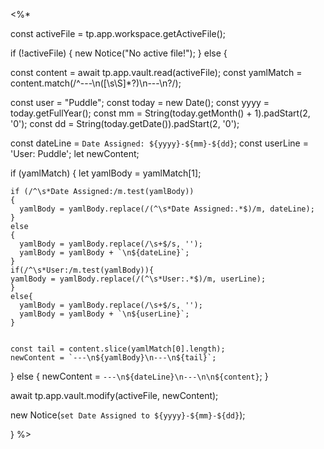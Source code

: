 <%*

const activeFile = tp.app.workspace.getActiveFile();

if (!activeFile) {
    new Notice("No active file!");
} else {

  const content = await tp.app.vault.read(activeFile);
  const yamlMatch = content.match(/^---\n([\s\S]*?)\n---\n?/);

const user = "Puddle";
  const today = new Date();
  const yyyy = today.getFullYear();
  const mm = String(today.getMonth() + 1).padStart(2, '0');
  const dd = String(today.getDate()).padStart(2, '0');

  const dateLine = `Date Assigned: ${yyyy}-${mm}-${dd}`;
	const userLine = 'User: Puddle';
  let newContent;
  
  if (yamlMatch) 
  {
    let yamlBody = yamlMatch[1];

    if (/^\s*Date Assigned:/m.test(yamlBody)) 
    {
      yamlBody = yamlBody.replace(/(^\s*Date Assigned:.*$)/m, dateLine);
    } 
    else 
    {
      yamlBody = yamlBody.replace(/\s+$/s, ''); 
      yamlBody = yamlBody + `\n${dateLine}`;
    }
	if(/^\s*User:/m.test(yamlBody)){
	yamlBody = yamlBody.replace(/(^\s*User:.*$)/m, userLine);
	}
	else{
	  yamlBody = yamlBody.replace(/\s+$/s, ''); 
      yamlBody = yamlBody + `\n${userLine}`;
	}


    const tail = content.slice(yamlMatch[0].length);
    newContent = `---\n${yamlBody}\n---\n${tail}`;
  } 
  else 
  {
    newContent = `---\n${dateLine}\n---\n\n${content}`;
  }


  await tp.app.vault.modify(activeFile, newContent);

  new Notice(`set Date Assigned to ${yyyy}-${mm}-${dd}`);

}
%>